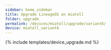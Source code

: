 ```yaml
---
sidebar: home_sidebar
title: Upgrade LineageOS on miatoll
folder: upgrade
permalink: /devices/miatoll/upgrade/variant6/
device: miatoll_variant6
---
```

{% include templates/device_upgrade.md %}
